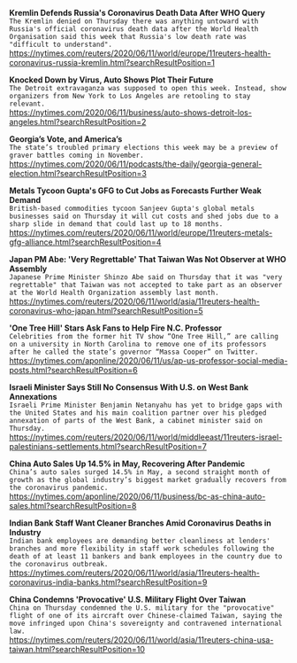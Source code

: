 **Kremlin Defends Russia's Coronavirus Death Data After WHO Query**\
`The Kremlin denied on Thursday there was anything untoward with Russia's official coronavirus death data after the World Health Organisation said this week that Russia's low death rate was "difficult to understand".`\
https://nytimes.com/reuters/2020/06/11/world/europe/11reuters-health-coronavirus-russia-kremlin.html?searchResultPosition=1

**Knocked Down by Virus, Auto Shows Plot Their Future**\
`The Detroit extravaganza was supposed to open this week. Instead, show organizers from New York to Los Angeles are retooling to stay relevant.`\
https://nytimes.com/2020/06/11/business/auto-shows-detroit-los-angeles.html?searchResultPosition=2

**Georgia’s Vote, and America’s**\
`The state’s troubled primary elections this week may be a preview of graver battles coming in November.`\
https://nytimes.com/2020/06/11/podcasts/the-daily/georgia-general-election.html?searchResultPosition=3

**Metals Tycoon Gupta's GFG to Cut Jobs as Forecasts Further Weak Demand**\
`British-based commodities tycoon Sanjeev Gupta's global metals businesses said on Thursday it will cut costs and shed jobs due to a sharp slide in demand that could last up to 18 months.`\
https://nytimes.com/reuters/2020/06/11/world/europe/11reuters-metals-gfg-alliance.html?searchResultPosition=4

**Japan PM Abe: 'Very Regrettable' That Taiwan Was Not Observer at WHO Assembly**\
`Japanese Prime Minister Shinzo Abe said on Thursday that it was "very regrettable" that Taiwan was not accepted to take part as an observer at the World Health Organization assembly last month.`\
https://nytimes.com/reuters/2020/06/11/world/asia/11reuters-health-coronavirus-who-japan.html?searchResultPosition=5

**'One Tree Hill' Stars Ask Fans to Help Fire N.C. Professor**\
`Celebrities from the former hit TV show “One Tree Hill,” are calling on a university in North Carolina to remove one of its professors after he called the state’s governor “Massa Cooper” on Twitter.`\
https://nytimes.com/aponline/2020/06/11/us/ap-us-professor-social-media-posts.html?searchResultPosition=6

**Israeli Minister Says Still No Consensus With U.S. on West Bank Annexations**\
`Israeli Prime Minister Benjamin Netanyahu has yet to bridge gaps with the United States and his main coalition partner over his pledged annexation of parts of the West Bank, a cabinet minister said on Thursday.`\
https://nytimes.com/reuters/2020/06/11/world/middleeast/11reuters-israel-palestinians-settlements.html?searchResultPosition=7

**China Auto Sales Up 14.5% in May, Recovering After Pandemic**\
`China’s auto sales surged 14.5% in May, a second straight month of growth as the global industry’s biggest market gradually recovers from the coronavirus pandemic. `\
https://nytimes.com/aponline/2020/06/11/business/bc-as-china-auto-sales.html?searchResultPosition=8

**Indian Bank Staff Want Cleaner Branches Amid Coronavirus Deaths in Industry**\
`Indian bank employees are demanding better cleanliness at lenders' branches and more flexibility in staff work schedules following the death of at least 11 bankers and bank employees in the country due to the coronavirus outbreak.`\
https://nytimes.com/reuters/2020/06/11/world/asia/11reuters-health-coronavirus-india-banks.html?searchResultPosition=9

**China Condemns 'Provocative' U.S. Military Flight Over Taiwan**\
`China on Thursday condemned the U.S. military for the "provocative" flight of one of its aircraft over Chinese-claimed Taiwan, saying the move infringed upon China's sovereignty and contravened international law.`\
https://nytimes.com/reuters/2020/06/11/world/asia/11reuters-china-usa-taiwan.html?searchResultPosition=10

